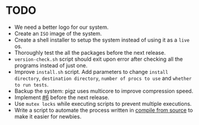 # TODO

- We need a better logo for our system.
- Create an `ISO` image of the system.
- Create a shell installer to setup the system instead of using it as a `live` os.
- Thoroughly test the all the packages before the next release.
- `version-check.sh` script should exit upon error after checking all the programs instead of just one.
- Improve `install.sh` script. Add parameters to change `install directory`, `destination directory`,
`number of procs to use` and `whether to run tests`.
- Backup the system: pigz uses multicore to improve compression speed.
- Implement [#6](https://github.com/PandaLinux/base-64/issues/6) before the next release.
- Use `mutex locks` while executing scripts to prevent multiple executions.
- Write a script to automate the process written in [compile from source](docs/install/compile.md) to make it easier for newbies.